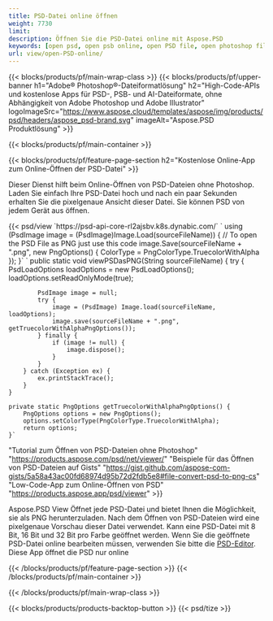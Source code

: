 ```yaml
---
title: PSD-Datei online öffnen
weight: 7730
limit: 
description: Öffnen Sie die PSD-Datei online mit Aspose.PSD
keywords: [open psd, open psb online, open PSD file, open photoshop file, preview psd]
url: view/open-PSD-online/
---
```


{{< blocks/products/pf/main-wrap-class >}}
{{< blocks/products/pf/upper-banner h1="Adobe® Photoshop®-Dateiformatlösung" h2="High-Code-APIs und kostenlose Apps für PSD-, PSB- und AI-Dateiformate, ohne Abhängigkeit von Adobe Photoshop und Adobe Illustrator" logoImageSrc="https://www.aspose.cloud/templates/aspose/img/products/psd/headers/aspose_psd-brand.svg" imageAlt="Aspose.PSD Produktlösung" >}}

{{< blocks/products/pf/main-container >}}

{{< blocks/products/pf/feature-page-section h2="Kostenlose Online-App zum Online-Öffnen der PSD-Datei" >}}
<p>Dieser Dienst hilft beim Online-Öffnen von PSD-Dateien ohne Photoshop. Laden Sie einfach Ihre PSD-Datei hoch und nach ein paar Sekunden erhalten Sie die pixelgenaue Ansicht dieser Datei. Sie können PSD von jedem Gerät aus öffnen.</p>
{{< psd/view `https://psd-api-core-rl2ajsbv.k8s.dynabic.com/` 
`    using (PsdImage image = (PsdImage)Image.Load(sourceFileName))
    {
	    // To open the PSD File as PNG just use this code
        image.Save(sourceFileName + ".png",  new PngOptions() {  ColorType = PngColorType.TruecolorWithAlpha });
    }` 	`    public static void viewPSDasPNG(String sourceFileName) {
        try {
            PsdLoadOptions loadOptions = new PsdLoadOptions();
            loadOptions.setReadOnlyMode(true);
            
            PsdImage image = null;
            try {
                image = (PsdImage) Image.load(sourceFileName, loadOptions);
                image.save(sourceFileName + ".png", getTruecolorWithAlphaPngOptions());
            } finally {
                if (image != null) {
                    image.dispose();
                }
            }
        } catch (Exception ex) {
            ex.printStackTrace();
        }
    }
    
    private static PngOptions getTruecolorWithAlphaPngOptions() {
        PngOptions options = new PngOptions();
        options.setColorType(PngColorType.TruecolorWithAlpha);
        return options;
    }` 
"Tutorial zum Öffnen von PSD-Dateien ohne Photoshop" "https://products.aspose.com/psd/net/viewer/" 
"Beispiele für das Öffnen von PSD-Dateien auf Gists" "https://gist.github.com/aspose-com-gists/5a58a43ac00fd68974d95b72d2fdb5e8#file-convert-psd-to-png-cs" 
"Low-Code-App zum Online-Öffnen von PSD" "https://products.aspose.app/psd/viewer" >}}
<p>Aspose.PSD View Öffnet jede PSD-Datei und bietet Ihnen die Möglichkeit, sie als PNG herunterzuladen. Nach dem Öffnen von PSD-Dateien wird eine pixelgenaue Vorschau dieser Datei verwendet. Kann eine PSD-Datei mit 8 Bit, 16 Bit und 32 Bit pro Farbe geöffnet werden. Wenn Sie die geöffnete PSD-Datei online bearbeiten müssen, verwenden Sie bitte die <a href="https://products.aspose.app/psd/editor">PSD-Editor</a>. Diese App öffnet die PSD nur online</p>
{{< /blocks/products/pf/feature-page-section >}}
{{< /blocks/products/pf/main-container >}}


{{< /blocks/products/pf/main-wrap-class >}}

{{< blocks/products/products-backtop-button >}}
{{< psd/tize >}}
